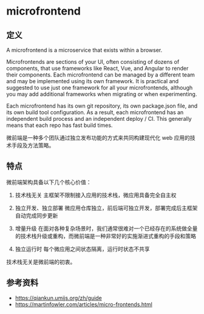 # microfrontend

## 定义
A microfrontend is a microservice that exists within a browser.

Microfrontends are sections of your UI, often consisting of dozens of components, that use frameworks like React, Vue, and Angular to render their components. Each microfrontend can be managed by a different team and may be implemented using its own framework. It is practical and suggested to use just one framework for all your microfrontends, although you may add additional frameworks when migrating or when experimenting.

Each microfrontend has its own git repository, its own package.json file, and its own build tool configuration. As a result, each microfrontend has an independent build process and an independent deploy / CI. This generally means that each repo has fast build times.

微前端是一种多个团队通过独立发布功能的方式来共同构建现代化 web 应用的技术手段及方法策略。

## 特点
微前端架构具备以下几个核心价值：

1. 技术栈无关
主框架不限制接入应用的技术栈，微应用具备完全自主权

2. 独立开发、独立部署
微应用仓库独立，前后端可独立开发，部署完成后主框架自动完成同步更新

3. 增量升级
在面对各种复杂场景时，我们通常很难对一个已经存在的系统做全量的技术栈升级或重构，而微前端是一种非常好的实施渐进式重构的手段和策略

4. 独立运行时
每个微应用之间状态隔离，运行时状态不共享

技术栈无关是微前端的初衷。


## 参考资料
- https://qiankun.umijs.org/zh/guide
- https://martinfowler.com/articles/micro-frontends.html